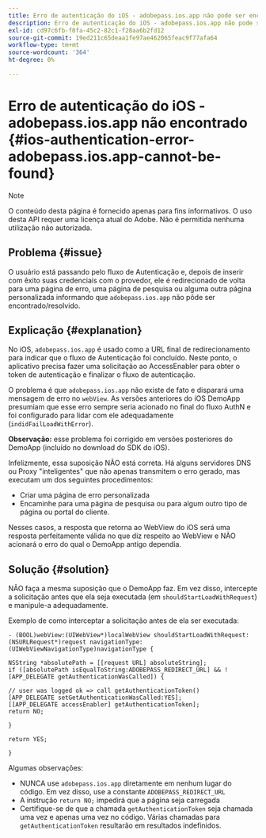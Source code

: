 ```yaml
---
title: Erro de autenticação do iOS - adobepass.ios.app não pode ser encontrado
description: Erro de autenticação do iOS - adobepass.ios.app não pode ser encontrado
exl-id: cd97c6fb-f0fa-45c2-82c1-f28aa6b2fd12
source-git-commit: 19ed211c65deaa1fe97ae462065feac9f77afa64
workflow-type: tm+mt
source-wordcount: '364'
ht-degree: 0%

---
```


# Erro de autenticação do iOS - adobepass.ios.app não encontrado {#ios-authentication-error-adobepass.ios.app-cannot-be-found}

>[!NOTE]
>
>O conteúdo desta página é fornecido apenas para fins informativos. O uso desta API requer uma licença atual do Adobe. Não é permitida nenhuma utilização não autorizada.

## Problema {#issue}

O usuário está passando pelo fluxo de Autenticação e, depois de inserir com êxito suas credenciais com o provedor, ele é redirecionado de volta para uma página de erro, uma página de pesquisa ou alguma outra página personalizada informando que `adobepass.ios.app` não pôde ser encontrado/resolvido.

## Explicação {#explanation}

No iOS, `adobepass.ios.app` é usado como a URL final de redirecionamento para indicar que o fluxo de Autenticação foi concluído. Neste ponto, o aplicativo precisa fazer uma solicitação ao AccessEnabler para obter o token de autenticação e finalizar o fluxo de autenticação.

O problema é que `adobepass.ios.app` não existe de fato e disparará uma mensagem de erro no `webView`. As versões anteriores do iOS DemoApp presumiam que esse erro sempre seria acionado no final do fluxo AuthN e foi configurado para lidar com ele adequadamente (`indidFailLoadWithError`).

**Observação:** esse problema foi corrigido em versões posteriores do DemoApp (incluído no download do SDK do iOS).

Infelizmente, essa suposição NÃO está correta. Há alguns servidores DNS ou Proxy &quot;inteligentes&quot; que não apenas transmitem o erro gerado, mas executam um dos seguintes procedimentos:

- Criar uma página de erro personalizada
- Encaminhe para uma página de pesquisa ou para algum outro tipo de página ou portal do cliente.

Nesses casos, a resposta que retorna ao WebView do iOS será uma resposta perfeitamente válida no que diz respeito ao WebView e NÃO acionará o erro do qual o DemoApp antigo dependia.

## Solução {#solution}

NÃO faça a mesma suposição que o DemoApp faz. Em vez disso, intercepte a solicitação antes que ela seja executada (em `shouldStartLoadWithRequest`) e manipule-a adequadamente.

Exemplo de como interceptar a solicitação antes de ela ser executada:

```obj-c
- (BOOL)webView:(UIWebView*)localWebView shouldStartLoadWithRequest:(NSURLRequest*)request navigationType:(UIWebViewNavigationType)navigationType {

NSString *absolutePath = [[request URL] absoluteString]; 
if ([absolutePath isEqualToString:ADOBEPASS_REDIRECT_URL] && ![APP_DELEGATE getAuthenticationWasCalled]) {

// user was logged ok => call getAuthenticationToken() 
[APP_DELEGATE setGetAuthenticationWasCalled:YES]; 
[[APP_DELEGATE accessEnabler] getAuthenticationToken];
return NO;

}

return YES;

}
```

Algumas observações:

- NUNCA use `adobepass.ios.app` diretamente em nenhum lugar do código. Em vez disso, use a constante `ADOBEPASS_REDIRECT_URL`
- A instrução `return NO;` impedirá que a página seja carregada
- Certifique-se de que a chamada `getAuthenticationToken` seja chamada uma vez e apenas uma vez no código. Várias chamadas para `getAuthenticationToken` resultarão em resultados indefinidos.
